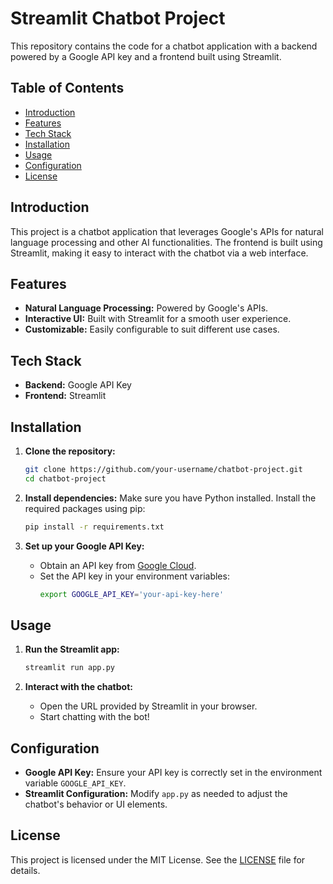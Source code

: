
# Streamlit Chatbot Project

This repository contains the code for a chatbot application with a backend powered by a Google API key and a frontend built using Streamlit.

## Table of Contents

- [Introduction](#introduction)
- [Features](#features)
- [Tech Stack](#tech-stack)
- [Installation](#installation)
- [Usage](#usage)
- [Configuration](#configuration)
- [License](#license)

## Introduction

This project is a chatbot application that leverages Google's APIs for natural language processing and other AI functionalities. The frontend is built using Streamlit, making it easy to interact with the chatbot via a web interface.

## Features

- **Natural Language Processing:** Powered by Google's APIs.
- **Interactive UI:** Built with Streamlit for a smooth user experience.
- **Customizable:** Easily configurable to suit different use cases.

## Tech Stack

- **Backend:** Google API Key
- **Frontend:** Streamlit

## Installation

1. **Clone the repository:**
   ```bash
   git clone https://github.com/your-username/chatbot-project.git
   cd chatbot-project
   ```

2. **Install dependencies:**
   Make sure you have Python installed. Install the required packages using pip:
   ```bash
   pip install -r requirements.txt
   ```

3. **Set up your Google API Key:**
   - Obtain an API key from [Google Cloud](https://console.cloud.google.com/).
   - Set the API key in your environment variables:
     ```bash
     export GOOGLE_API_KEY='your-api-key-here'
     ```

## Usage

1. **Run the Streamlit app:**
   ```bash
   streamlit run app.py
   ```

2. **Interact with the chatbot:**
   - Open the URL provided by Streamlit in your browser.
   - Start chatting with the bot!

## Configuration

- **Google API Key:** Ensure your API key is correctly set in the environment variable `GOOGLE_API_KEY`.
- **Streamlit Configuration:** Modify `app.py` as needed to adjust the chatbot's behavior or UI elements.

## License

This project is licensed under the MIT License. See the [LICENSE](LICENSE) file for details.
